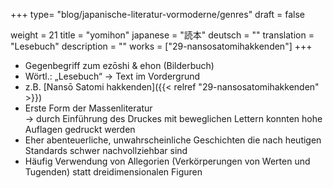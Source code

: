 +++
type= "blog/japanische-literatur-vormoderne/genres"
draft = false

weight = 21
title = "yomihon"
japanese = "読本"
deutsch = ""
translation = "Lesebuch"
description = ""
works = ["29-nansosatomihakkenden"]
+++

- Gegenbegriff zum ezōshi & ehon (Bilderbuch)
- Wörtl.: „Lesebuch“ -> Text im Vordergrund
- z.B. [Nansō Satomi hakkenden]({{< relref "29-nansosatomihakkenden" >}})
- Erste Form der Massenliteratur  
  -> durch Einführung des Druckes mit beweglichen Lettern konnten hohe Auflagen gedruckt werden
- Eher abenteuerliche, unwahrscheinliche Geschichten die nach heutigen Standards schwer nachvollziehbar sind
- Häufig Verwendung von Allegorien (Verkörperungen von Werten und Tugenden) statt dreidimensionalen Figuren

